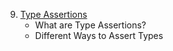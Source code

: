 9. [Type Assertions](#type-assertions)
   - What are Type Assertions?
   - Different Ways to Assert Types